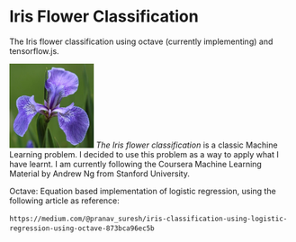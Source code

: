 # Iris Flower Classification


The Iris flower classification using octave (currently implementing) and tensorflow.js.

<img src="./images/iris.jpg" width="150"> *The Iris flower classification* is a classic Machine Learning problem.
I decided to use this problem as a way to apply what I have learnt.
I am currently following the Coursera Machine Learning Material by Andrew Ng from Stanford University.

Octave: Equation based implementation of logistic regression, using the following article as reference:

`https://medium.com/@pranav_suresh/iris-classification-using-logistic-regression-using-octave-873bca96ec5b`
